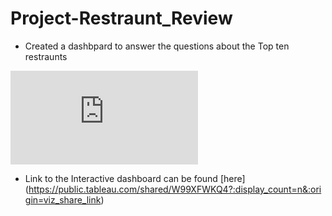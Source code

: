 # Project-Restraunt_Review

- Created a dashbpard to answer the questions about the Top ten restraunts

![Dashboard 1](https://github.com/Komal77rao/Project-Restraunt_Review/files/7199320/Dashboard.1.pdf)

- Link to the Interactive dashboard can be found [here] (https://public.tableau.com/shared/W99XFWKQ4?:display_count=n&:origin=viz_share_link)

